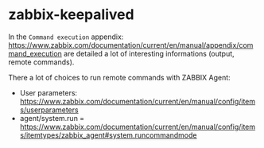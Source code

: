 # zabbix-keepalived

In the ```Command execution``` appendix: https://www.zabbix.com/documentation/current/en/manual/appendix/command_execution are detailed a lot of interesting informations (output, remote commands).

There a lot of choices to run remote commands with ZABBIX Agent:
 - User parameters: https://www.zabbix.com/documentation/current/en/manual/config/items/userparameters
 - agent/system.run = https://www.zabbix.com/documentation/current/en/manual/config/items/itemtypes/zabbix_agent#system.runcommandmode
